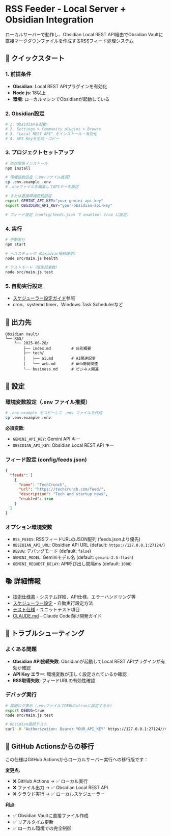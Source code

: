 # RSS Feeder - Local Server + Obsidian Integration

ローカルサーバーで動作し、Obsidian Local REST API経由でObsidian Vaultに直接マークダウンファイルを作成するRSSフィード処理システム

## 🚀 クイックスタート

### 1. 前提条件
- **Obsidian**: Local REST APIプラグインを有効化
- **Node.js**: 18以上
- **環境**: ローカルマシンでObsidianが起動している

### 2. Obsidian設定
```bash
# 1. Obsidianを起動
# 2. Settings > Community plugins > Browse
# 3. "Local REST API" をインストール・有効化
# 4. API Keyを生成・コピー
```

### 3. プロジェクトセットアップ
```bash
# 依存関係インストール
npm install

# 環境変数設定（.envファイル推奨）
cp .env.example .env
# .envファイルを編集してAPIキーを設定

# または直接環境変数設定
export GEMINI_API_KEY="your-gemini-api-key"
export OBSIDIAN_API_KEY="your-obsidian-api-key"

# フィード設定（config/feeds.json で enabled: true に設定）
```

### 4. 実行
```bash
# 手動実行
npm start

# ヘルスチェック（Obsidian接続確認）
node src/main.js health

# テストモード（限定記事数）
node src/main.js test
```

### 5. 自動実行設定
- [スケジューラー設定ガイド](scheduler-setup.md)参照
- cron、systemd timer、Windows Task Schedulerなど

## 📁 出力先
```
Obsidian Vault/
└── RSS/
    └── 2025-06-28/
        ├── index.md         # 日別概要
        ├── tech/
        │   ├── ai.md        # AI関連記事
        │   └── web.md       # Web開発関連
        └── business.md      # ビジネス関連
```

## 🔧 設定

### 環境変数設定（.env ファイル推奨）
```bash
# .env.example をコピーして .env ファイルを作成
cp .env.example .env
```

**必須変数:**
- `GEMINI_API_KEY`: Gemini API キー
- `OBSIDIAN_API_KEY`: Obsidian Local REST API キー

### フィード設定 (config/feeds.json)
```json
{
  "feeds": [
    {
      "name": "TechCrunch",
      "url": "https://techcrunch.com/feed/",
      "description": "Tech and startup news",
      "enabled": true
    }
  ]
}
```

### オプション環境変数
- `RSS_FEEDS`: RSSフィードURLのJSON配列 (feeds.jsonより優先)
- `OBSIDIAN_API_URL`: Obsidian API URL (default: `https://127.0.0.1:27124/`)
- `DEBUG`: デバッグモード (default: `false`)
- `GEMINI_MODEL`: Geminiモデル名 (default: `gemini-2.5-flash`)
- `GEMINI_REQUEST_DELAY`: API呼び出し間隔ms (default: `1000`)

## 📚 詳細情報
- [技術仕様書](doc/doc.md) - システム詳細、API仕様、エラーハンドリング等
- [スケジューラー設定](doc/scheduler-setup.md) - 自動実行設定方法
- [テスト仕様](doc/test.md) - ユニットテスト項目
- [CLAUDE.md](CLAUDE.md) - Claude Code向け開発ガイド

## 🐛 トラブルシューティング

### よくある問題
- **Obsidian API接続失敗**: Obsidianが起動してLocal REST APIプラグインが有効か確認
- **API Key エラー**: 環境変数が正しく設定されているか確認
- **RSS取得失敗**: フィードURLの有効性確認

### デバッグ実行
```bash
# 詳細ログ表示（.envファイルでDEBUG=trueに設定するか）
export DEBUG=true
node src/main.js test

# Obsidian接続テスト
curl -H "Authorization: Bearer YOUR_API_KEY" https://127.0.0.1:27124//vault/
```

## 🔄 GitHub Actionsからの移行

この仕様はGitHub Actionsからローカルサーバー実行への移行版です：

**変更点:**
- ❌ GitHub Actions → ✅ ローカル実行
- ❌ ファイル出力 → ✅ Obsidian Local REST API
- ❌ クラウド実行 → ✅ ローカルスケジューラー

**利点:**
- ✅ Obsidian Vaultに直接ファイル作成
- ✅ リアルタイム更新
- ✅ ローカル環境での完全制御
